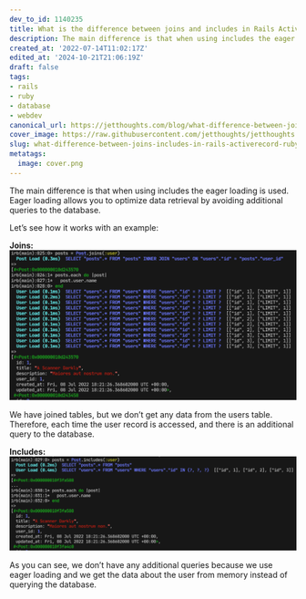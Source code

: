 ```yaml
---
dev_to_id: 1140235
title: What is the difference between joins and includes in Rails ActiveRecord?
description: The main difference is that when using includes the eager loading is used. Eager loading allows you...
created_at: '2022-07-14T11:02:17Z'
edited_at: '2024-10-21T21:06:19Z'
draft: false
tags:
- rails
- ruby
- database
- webdev
canonical_url: https://jetthoughts.com/blog/what-difference-between-joins-includes-in-rails-activerecord-ruby/
cover_image: https://raw.githubusercontent.com/jetthoughts/jetthoughts.github.io/master/content/blog/what-difference-between-joins-includes-in-rails-activerecord-ruby/cover.png
slug: what-difference-between-joins-includes-in-rails-activerecord-ruby
metatags:
  image: cover.png
---
```

The main difference is that when using includes the eager loading is used. Eager loading allows you to optimize data retrieval by avoiding additional queries to the database.

Let’s see how it works with an example:

**Joins:**
![Image description](file_0.png)

We have joined tables, but we don’t get any data from the users table. Therefore, each time the user record is accessed, and there is an additional query to the database.

**Includes:**
![Image description](file_1.png)

As you can see, we don’t have any additional queries because we use eager loading and we get the data about the user from memory instead of querying the database.

